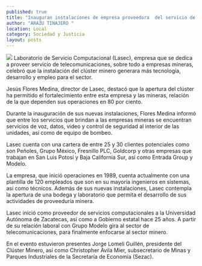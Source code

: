 ```yaml
---
published: true
title: "Inauguran instalaciones de empresa proveedora  del servicio de telecomunicaciones a mineras "
author: "ARAZU TINAJERO "
location: Local
category: Sociedad y Justicia
layout: posts
---
```


![](http://i.imgur.com/OmIn1h8m.jpg)
Laboratorio de Servicio Computacional (Lasec), empresa que se dedica a proveer servicio de telecomunicaciones, sobre todo a empresas mineras, celebró que la instalación del clúster minero generara más tecnología, desarrollo y empleo para el sector.

Jesús Flores Medina, director de Lasec, destacó que la apertura del clúster ha permitido el fortalecimiento entre esta empresa y las mineras, relación de la que dependen sus operaciones en 80 por ciento.

Durante la inauguración de sus nuevas instalaciones, Flores Medina informó que entre los servicios que brindan a las empresas mineras se encuentran servicios de voz, datos, video y control de seguridad al interior de las unidades, así como de equipo de bombeo.

Lasec cuenta con una cartera de entre 25 y 30 clientes potenciales como son Peñoles, Grupo México, Fresnillo PLC, Goldcorp y otras empresas que trabajan en San Luis Potosí y Baja California Sur, así como Entrada Group y Modelo.

La empresa, que inició operaciones en 1989, cuenta actualmente con una plantilla de 120 empleados que son en su mayoría ingenieros en sistemas, así como técnicos.
Además de sus nuevas instalaciones, Lasec contempla la apertura de una bodega y laboratorio que permita el desarrollo de sus actividades de proveeduría minera.

Lasec inició como proveedor de servicios computacionales a la Universidad Autónoma de Zacatecas, así como a Gobierno estatal hace 25 años. A partir de su relación laboral con Grupo Modelo gira al sector de telecomunicaciones, para finalmente enfocarse al sector minero.

En el evento estuvieron presentes Jorge Lomeli Guillén, presidente del Clúster Minero, así como Christopher Avila Mier, subsecretario de Minas y Parques Industriales de la Secretaría de Economía (Sezac).
